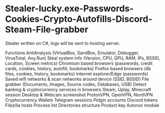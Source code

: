 # Stealer-lucky.exe-Passwords-Cookies-Crypto-Autofills-Discord-Steam-File-grabber
Stealer written on C#, logs will be sent to hosting server.


Functions 
AntiAnalysis (VirtualBox, SandBox, Emulator, Debugger, VirusTotal, Any.Run)
Steal system info (Version, CPU, GPU, RAM, IPs, BSSID, Location, Screen metrics) 
Chromium based browsers (passwords, credit cards, cookies, history, autofill, bookmarks) 
Firefox based browsers (db files, cookies, history, bookmarks) 
Internet explorer/Edge (passwords) 
Saved wifi networks & scan networks around device (SSID, BSSID) 
File grabber (Documents, Images, Source codes, Databases, USB) 
Detect banking & cryptocurrency services in browsers 
Steam, Uplay, Minecraft session Desktop & Webcam screenshot
ProtonVPN, OpenVPN, NordVPN 
Cryptocurrency Wallets 
Telegram sessions 
Pidgin accounts 
Discord tokens 
Filezilla hosts 
Process list 
Directories structure
Product key 
Autorun module
